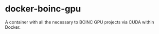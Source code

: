 docker-boinc-gpu
================

A container with all the necessary to BOINC GPU projects via CUDA within Docker.
